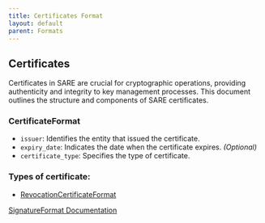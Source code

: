 ```yaml
---
title: Certificates Format
layout: default
parent: Formats
---
```


## Certificates

Certificates in SARE are crucial for cryptographic operations, providing authenticity and integrity to key management processes. This document outlines the structure and components of SARE certificates.

### CertificateFormat

- `issuer`: Identifies the entity that issued the certificate.
- `expiry_date`: Indicates the date when the certificate expires. *(Optional)*
- `certificate_type`: Specifies the type of certificate. 

### Types of certificate:
- [RevocationCertificateFormat](./revocation-certificate-format)

[SignatureFormat Documentation](./signature-format)
